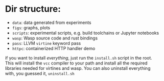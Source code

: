 # Dir structure:

* `data`: data generated from experiments
* `figs`: graphs, plots
* `scripts`: experimental scripts, e.g. build toolchains or Jupyter notebooks
* `wasp`: Wasp source code and rust bindings
* `pass`: LLVM `virtine` keyword pass
* `httpc`: containerized HTTP handler demo


if you want to install *everything*, just run the `install.sh` script in the
root. This will install the `vcc` compiler to your path and install all the required
libraries needed for virtines and wasp. You can also uninstall everything with, you
guessed it, `uninstall.sh`
